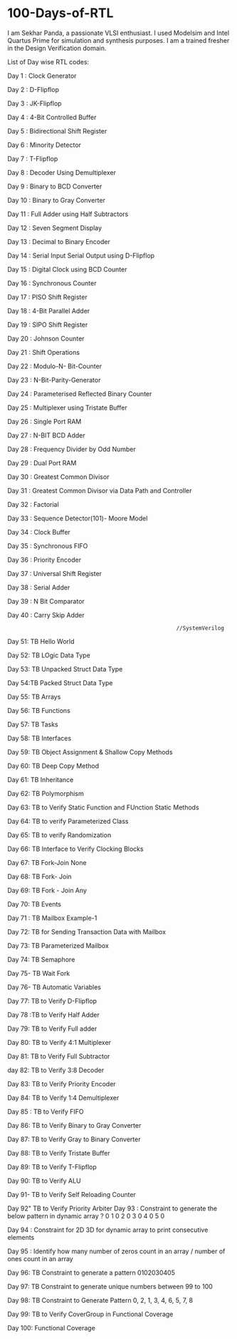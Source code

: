 # 100-Days-of-RTL
I am Sekhar Panda, a passionate VLSI enthusiast. I used Modelsim and Intel Quartus Prime for simulation and synthesis purposes. I am a trained fresher in the Design Verification domain.

List of Day wise RTL codes:

Day 1 : Clock Generator

Day 2 : D-Flipflop

Day 3 : JK-Flipflop

Day 4 : 4-Bit Controlled Buffer

Day 5 : Bidirectional Shift Register

Day 6 : Minority Detector

Day 7 : T-Flipflop

Day 8 : Decoder Using Demultiplexer

Day 9 : Binary to BCD Converter

Day 10 : Binary to Gray Converter

Day 11 : Full Adder using Half Subtractors

Day 12 : Seven Segment Display

Day 13 : Decimal to Binary Encoder

Day 14 : Serial Input Serial Output using D-Flipflop

Day 15 : Digital Clock using BCD Counter

Day 16 : Synchronous Counter

Day 17 : PISO Shift Register

Day 18 : 4-Bit Parallel Adder

Day 19 : SIPO Shift Register

Day 20 : Johnson Counter

Day 21 : Shift Operations

Day 22 : Modulo-N- Bit-Counter

Day 23 : N-Bit-Parity-Generator

Day 24 : Parameterised Reflected Binary Counter

Day 25 : Multiplexer using Tristate Buffer

Day 26 : Single Port RAM

Day 27 : N-BIT BCD Adder

Day 28 : Frequency Divider by Odd Number

Day 29 : Dual Port RAM

Day 30 : Greatest Common Divisor

Day 31 : Greatest Common Divisor via Data Path and Controller

Day 32 : Factorial

Day 33 : Sequence Detector(101)- Moore Model

Day 34 : Clock Buffer

Day 35 : Synchronous FIFO

Day 36 : Priority Encoder

Day 37 : Universal Shift Register

Day 38 : Serial Adder

Day 39 : N Bit Comparator

Day 40 : Carry Skip Adder

                                                         //SystemVerilog

Day 51: TB Hello World 

Day 52: TB LOgic Data Type 

Day 53: TB Unpacked Struct Data Type

Day 54:TB Packed Struct Data Type

Day 55: TB Arrays

Day 56: TB Functions

Day 57: TB Tasks

Day 58: TB Interfaces

Day 59: TB Object Assignment & Shallow Copy Methods

Day 60: TB Deep Copy Method

Day 61: TB Inheritance

Day 62: TB Polymorphism 

Day 63: TB to Verify Static Function and FUnction Static Methods

Day 64: TB to verify Parameterized Class

Day 65: TB to verify Randomization

Day 66: TB Interface to Verify Clocking Blocks

Day 67: TB Fork-Join None

Day 68: TB Fork- Join

Day 69: TB Fork - Join Any

Day 70: TB Events

Day 71 : TB Mailbox Example-1 

Day 72: TB for Sending Transaction Data with Mailbox

Day 73: TB Parameterized Mailbox

Day 74: TB Semaphore

Day 75- TB Wait Fork

Day 76- TB Automatic Variables

Day 77: TB to Verify D-Flipflop 

Day 78 :TB to Verify Half Adder

Day 79: TB to Verify Full adder

Day 80: TB to Verify 4:1 Multiplexer

Day 81: TB to Verify Full Subtractor 

day 82: TB to Verify 3:8 Decoder

Day 83: TB to Verify Priority Encoder 

Day 84: TB to Verify 1:4 Demultiplexer 

Day 85 : TB to Verify FIFO 

Day 86: TB to Verify Binary to Gray Converter

Day 87: TB to Verify Gray to Binary Converter

Day 88: TB to Verify Tristate Buffer

Day 89: TB to Verify T-Flipflop

Day 90: TB to Verify ALU 

Day 91- TB to Verify Self Reloading Counter

Day 92" TB to Verify Priority Arbiter 
Day 93 : Constraint to generate the below pattern in dynamic array ? 0 1 0 2 0 3 0 4 0 5 0 

Day 94 : Constraint for 2D 3D for dynamic array to print consecutive elements

Day 95 : Identify how many number of zeros count in an array / number of ones count in an array

Day 96: TB Constraint to generate a pattern 0102030405

Day 97: TB Constraint to generate unique numbers between 99 to 100 

Day 98: TB Constraint to Generate Pattern 0, 2, 1, 3, 4, 6, 5, 7, 8 

Day 99: TB to Verify CoverGroup in Functional Coverage 

Day 100: Functional Coverage 
